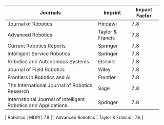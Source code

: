 |    Journals          |       Imprint      |  Impact Factor  | 
| -------------------- | ------------------ |  -------------  |
| Journal of Robotics  |        Hindawi     |       7.8       |
|   Advanced Robotics  |   Taylor & Francis |       7.8        |
|   Current Robotics Reports  |   Springer  |       7.8        |
|   Intelligent Service Robotics  |   Springer |       7.8        |
|   Robotics and Autonomous Systems  |   Elsevier |       7.8        |
|  Journal of Field Robotics	  |   Wiley  |       7.8        |
|   Frontiers in Robotics and AI  |   Frontier |       7.8        |
|The International Journal of Robotics Research| Sage | 7.8 |
|      International Journal of Intelligent Robotics and Applications        |         Springer       |       7.8        |


|      Robotics        |         MDPI       |       7.8        |
|   Advanced Robotics  |   Taylor & Francis |       7.8        |





